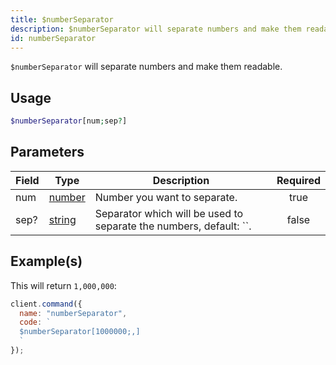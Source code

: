 ```yaml
---
title: $numberSeparator
description: $numberSeparator will separate numbers and make them readable.
id: numberSeparator
---
```


`$numberSeparator` will separate numbers and make them readable.

## Usage

```php
$numberSeparator[num;sep?]
```

## Parameters

| Field | Type                                                                                              | Description                                                         | Required |
| ----- | ------------------------------------------------------------------------------------------------- | ------------------------------------------------------------------- | :------: |
| num   | [number](https://developer.mozilla.org/en-US/docs/Web/JavaScript/Reference/Global_Objects/Number) | Number you want to separate.                                        |   true   |
| sep?  | [string](https://developer.mozilla.org/en-US/docs/Web/JavaScript/Reference/Global_Objects/String) | Separator which will be used to separate the numbers, default: ``. |  false   |

## Example(s)

This will return `1,000,000`:

```javascript
client.command({
  name: "numberSeparator",
  code: `
  $numberSeparator[1000000;,]
  `
});
```
